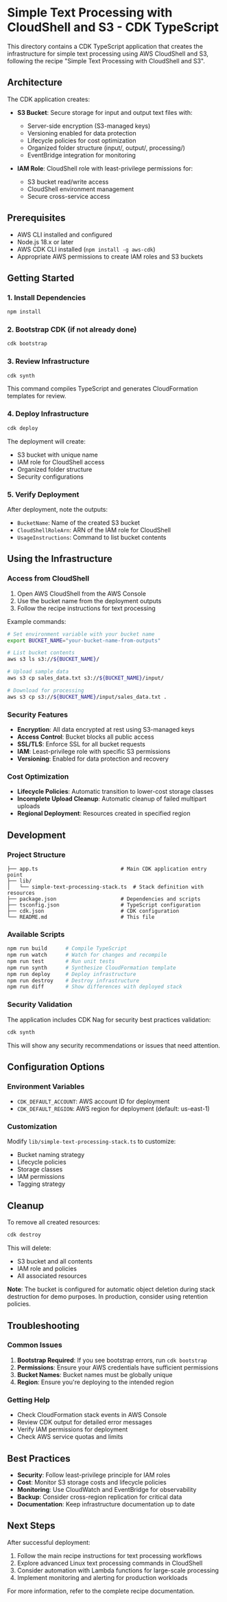 # Simple Text Processing with CloudShell and S3 - CDK TypeScript

This directory contains a CDK TypeScript application that creates the infrastructure for simple text processing using AWS CloudShell and S3, following the recipe "Simple Text Processing with CloudShell and S3".

## Architecture

The CDK application creates:

- **S3 Bucket**: Secure storage for input and output text files with:
  - Server-side encryption (S3-managed keys)
  - Versioning enabled for data protection
  - Lifecycle policies for cost optimization
  - Organized folder structure (input/, output/, processing/)
  - EventBridge integration for monitoring

- **IAM Role**: CloudShell role with least-privilege permissions for:
  - S3 bucket read/write access
  - CloudShell environment management
  - Secure cross-service access

## Prerequisites

- AWS CLI installed and configured
- Node.js 18.x or later
- AWS CDK CLI installed (`npm install -g aws-cdk`)
- Appropriate AWS permissions to create IAM roles and S3 buckets

## Getting Started

### 1. Install Dependencies

```bash
npm install
```

### 2. Bootstrap CDK (if not already done)

```bash
cdk bootstrap
```

### 3. Review Infrastructure

```bash
cdk synth
```

This command compiles TypeScript and generates CloudFormation templates for review.

### 4. Deploy Infrastructure

```bash
cdk deploy
```

The deployment will create:
- S3 bucket with unique name
- IAM role for CloudShell access
- Organized folder structure
- Security configurations

### 5. Verify Deployment

After deployment, note the outputs:
- `BucketName`: Name of the created S3 bucket
- `CloudShellRoleArn`: ARN of the IAM role for CloudShell
- `UsageInstructions`: Command to list bucket contents

## Using the Infrastructure

### Access from CloudShell

1. Open AWS CloudShell from the AWS Console
2. Use the bucket name from the deployment outputs
3. Follow the recipe instructions for text processing

Example commands:
```bash
# Set environment variable with your bucket name
export BUCKET_NAME="your-bucket-name-from-outputs"

# List bucket contents
aws s3 ls s3://${BUCKET_NAME}/

# Upload sample data
aws s3 cp sales_data.txt s3://${BUCKET_NAME}/input/

# Download for processing
aws s3 cp s3://${BUCKET_NAME}/input/sales_data.txt .
```

### Security Features

- **Encryption**: All data encrypted at rest using S3-managed keys
- **Access Control**: Bucket blocks all public access
- **SSL/TLS**: Enforce SSL for all bucket requests
- **IAM**: Least-privilege role with specific S3 permissions
- **Versioning**: Enabled for data protection and recovery

### Cost Optimization

- **Lifecycle Policies**: Automatic transition to lower-cost storage classes
- **Incomplete Upload Cleanup**: Automatic cleanup of failed multipart uploads
- **Regional Deployment**: Resources created in specified region

## Development

### Project Structure

```
├── app.ts                           # Main CDK application entry point
├── lib/
│   └── simple-text-processing-stack.ts  # Stack definition with resources
├── package.json                     # Dependencies and scripts
├── tsconfig.json                    # TypeScript configuration
├── cdk.json                         # CDK configuration
└── README.md                        # This file
```

### Available Scripts

```bash
npm run build      # Compile TypeScript
npm run watch      # Watch for changes and recompile
npm run test       # Run unit tests
npm run synth      # Synthesize CloudFormation template
npm run deploy     # Deploy infrastructure
npm run destroy    # Destroy infrastructure
npm run diff       # Show differences with deployed stack
```

### Security Validation

The application includes CDK Nag for security best practices validation:

```bash
cdk synth
```

This will show any security recommendations or issues that need attention.

## Configuration Options

### Environment Variables

- `CDK_DEFAULT_ACCOUNT`: AWS account ID for deployment
- `CDK_DEFAULT_REGION`: AWS region for deployment (default: us-east-1)

### Customization

Modify `lib/simple-text-processing-stack.ts` to customize:

- Bucket naming strategy
- Lifecycle policies
- Storage classes
- IAM permissions
- Tagging strategy

## Cleanup

To remove all created resources:

```bash
cdk destroy
```

This will delete:
- S3 bucket and all contents
- IAM role and policies
- All associated resources

**Note**: The bucket is configured for automatic object deletion during stack destruction for demo purposes. In production, consider using retention policies.

## Troubleshooting

### Common Issues

1. **Bootstrap Required**: If you see bootstrap errors, run `cdk bootstrap`
2. **Permissions**: Ensure your AWS credentials have sufficient permissions
3. **Bucket Names**: Bucket names must be globally unique
4. **Region**: Ensure you're deploying to the intended region

### Getting Help

- Check CloudFormation stack events in AWS Console
- Review CDK output for detailed error messages
- Verify IAM permissions for deployment
- Check AWS service quotas and limits

## Best Practices

- **Security**: Follow least-privilege principle for IAM roles
- **Cost**: Monitor S3 storage costs and lifecycle policies
- **Monitoring**: Use CloudWatch and EventBridge for observability
- **Backup**: Consider cross-region replication for critical data
- **Documentation**: Keep infrastructure documentation up to date

## Next Steps

After successful deployment:

1. Follow the main recipe instructions for text processing workflows
2. Explore advanced Linux text processing commands in CloudShell
3. Consider automation with Lambda functions for large-scale processing
4. Implement monitoring and alerting for production workloads

For more information, refer to the complete recipe documentation.
